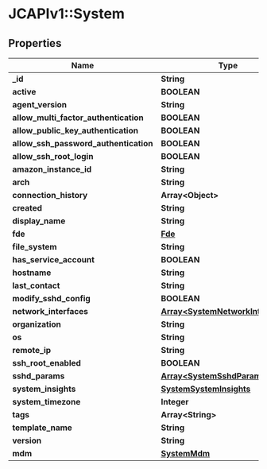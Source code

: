 # JCAPIv1::System

## Properties
Name | Type | Description | Notes
------------ | ------------- | ------------- | -------------
**_id** | **String** |  | [optional] 
**active** | **BOOLEAN** |  | [optional] 
**agent_version** | **String** |  | [optional] 
**allow_multi_factor_authentication** | **BOOLEAN** |  | [optional] 
**allow_public_key_authentication** | **BOOLEAN** |  | [optional] 
**allow_ssh_password_authentication** | **BOOLEAN** |  | [optional] 
**allow_ssh_root_login** | **BOOLEAN** |  | [optional] 
**amazon_instance_id** | **String** |  | [optional] 
**arch** | **String** |  | [optional] 
**connection_history** | **Array&lt;Object&gt;** |  | [optional] 
**created** | **String** |  | [optional] 
**display_name** | **String** |  | [optional] 
**fde** | [**Fde**](Fde.md) |  | [optional] 
**file_system** | **String** |  | [optional] 
**has_service_account** | **BOOLEAN** |  | [optional] 
**hostname** | **String** |  | [optional] 
**last_contact** | **String** |  | [optional] 
**modify_sshd_config** | **BOOLEAN** |  | [optional] 
**network_interfaces** | [**Array&lt;SystemNetworkInterfaces&gt;**](SystemNetworkInterfaces.md) |  | [optional] 
**organization** | **String** |  | [optional] 
**os** | **String** |  | [optional] 
**remote_ip** | **String** |  | [optional] 
**ssh_root_enabled** | **BOOLEAN** |  | [optional] 
**sshd_params** | [**Array&lt;SystemSshdParams&gt;**](SystemSshdParams.md) |  | [optional] 
**system_insights** | [**SystemSystemInsights**](SystemSystemInsights.md) |  | [optional] 
**system_timezone** | **Integer** |  | [optional] 
**tags** | **Array&lt;String&gt;** |  | [optional] 
**template_name** | **String** |  | [optional] 
**version** | **String** |  | [optional] 
**mdm** | [**SystemMdm**](SystemMdm.md) |  | [optional] 


